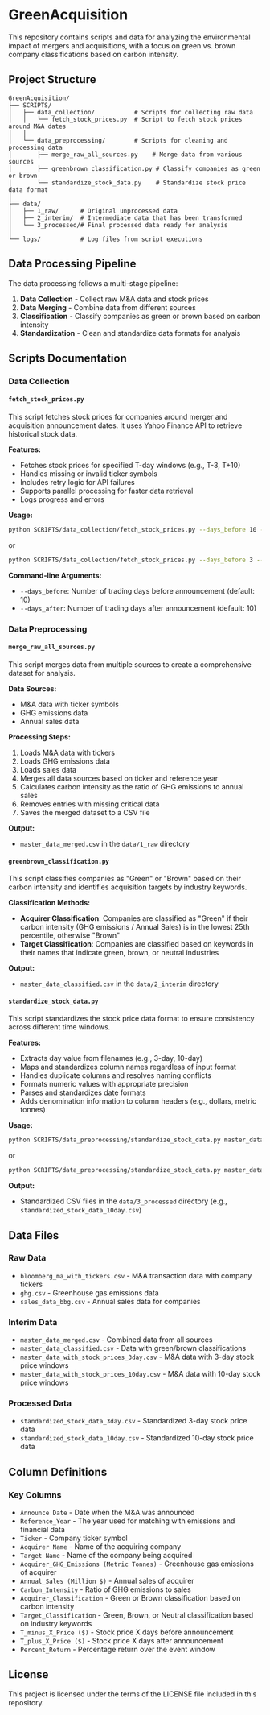# GreenAcquisition

This repository contains scripts and data for analyzing the environmental impact of mergers and acquisitions, with a focus on green vs. brown company classifications based on carbon intensity.

## Project Structure

```
GreenAcquisition/
├── SCRIPTS/
│   ├── data_collection/           # Scripts for collecting raw data
│   │   └── fetch_stock_prices.py  # Script to fetch stock prices around M&A dates
│   │
│   └── data_preprocessing/        # Scripts for cleaning and processing data
│       ├── merge_raw_all_sources.py    # Merge data from various sources
│       ├── greenbrown_classification.py # Classify companies as green or brown
│       └── standardize_stock_data.py    # Standardize stock price data format
│
├── data/
│   ├── 1_raw/      # Original unprocessed data
│   ├── 2_interim/  # Intermediate data that has been transformed
│   └── 3_processed/# Final processed data ready for analysis
│
└── logs/           # Log files from script executions
```

## Data Processing Pipeline

The data processing follows a multi-stage pipeline:

1. **Data Collection** - Collect raw M&A data and stock prices
2. **Data Merging** - Combine data from different sources
3. **Classification** - Classify companies as green or brown based on carbon intensity
4. **Standardization** - Clean and standardize data formats for analysis

## Scripts Documentation

### Data Collection

#### `fetch_stock_prices.py`

This script fetches stock prices for companies around merger and acquisition announcement dates. It uses Yahoo Finance API to retrieve historical stock data.

**Features:**
- Fetches stock prices for specified T-day windows (e.g., T-3, T+10)
- Handles missing or invalid ticker symbols
- Includes retry logic for API failures
- Supports parallel processing for faster data retrieval
- Logs progress and errors

**Usage:**
```bash
python SCRIPTS/data_collection/fetch_stock_prices.py --days_before 10 --days_after 10
```
or
```bash
python SCRIPTS/data_collection/fetch_stock_prices.py --days_before 3 --days_after 3
```

**Command-line Arguments:**
- `--days_before`: Number of trading days before announcement (default: 10)
- `--days_after`: Number of trading days after announcement (default: 10)

### Data Preprocessing

#### `merge_raw_all_sources.py`

This script merges data from multiple sources to create a comprehensive dataset for analysis.

**Data Sources:**
- M&A data with ticker symbols
- GHG emissions data
- Annual sales data

**Processing Steps:**
1. Loads M&A data with tickers
2. Loads GHG emissions data
3. Loads sales data
4. Merges all data sources based on ticker and reference year
5. Calculates carbon intensity as the ratio of GHG emissions to annual sales
6. Removes entries with missing critical data
7. Saves the merged dataset to a CSV file

**Output:**
- `master_data_merged.csv` in the `data/1_raw` directory

#### `greenbrown_classification.py`

This script classifies companies as "Green" or "Brown" based on their carbon intensity and identifies acquisition targets by industry keywords.

**Classification Methods:**
- **Acquirer Classification**: Companies are classified as "Green" if their carbon intensity (GHG emissions / Annual Sales) is in the lowest 25th percentile, otherwise "Brown"
- **Target Classification**: Companies are classified based on keywords in their names that indicate green, brown, or neutral industries

**Output:**
- `master_data_classified.csv` in the `data/2_interim` directory

#### `standardize_stock_data.py`

This script standardizes the stock price data format to ensure consistency across different time windows.

**Features:**
- Extracts day value from filenames (e.g., 3-day, 10-day)
- Maps and standardizes column names regardless of input format
- Handles duplicate columns and resolves naming conflicts
- Formats numeric values with appropriate precision
- Parses and standardizes date formats
- Adds denomination information to column headers (e.g., dollars, metric tonnes)

**Usage:**
```bash
python SCRIPTS/data_preprocessing/standardize_stock_data.py master_data_with_stock_prices_10day.csv
```
or
```bash
python SCRIPTS/data_preprocessing/standardize_stock_data.py master_data_with_stock_prices_3day.csv
```

**Output:**
- Standardized CSV files in the `data/3_processed` directory (e.g., `standardized_stock_data_10day.csv`)

## Data Files

### Raw Data
- `bloomberg_ma_with_tickers.csv` - M&A transaction data with company tickers
- `ghg.csv` - Greenhouse gas emissions data
- `sales_data_bbg.csv` - Annual sales data for companies

### Interim Data
- `master_data_merged.csv` - Combined data from all sources
- `master_data_classified.csv` - Data with green/brown classifications
- `master_data_with_stock_prices_3day.csv` - M&A data with 3-day stock price windows
- `master_data_with_stock_prices_10day.csv` - M&A data with 10-day stock price windows

### Processed Data
- `standardized_stock_data_3day.csv` - Standardized 3-day stock price data
- `standardized_stock_data_10day.csv` - Standardized 10-day stock price data

## Column Definitions

### Key Columns
- `Announce Date` - Date when the M&A was announced
- `Reference_Year` - The year used for matching with emissions and financial data
- `Ticker` - Company ticker symbol
- `Acquirer Name` - Name of the acquiring company
- `Target Name` - Name of the company being acquired
- `Acquirer_GHG_Emissions (Metric Tonnes)` - Greenhouse gas emissions of acquirer
- `Annual_Sales (Million $)` - Annual sales of acquirer
- `Carbon_Intensity` - Ratio of GHG emissions to sales
- `Acquirer_Classification` - Green or Brown classification based on carbon intensity
- `Target_Classification` - Green, Brown, or Neutral classification based on industry keywords
- `T_minus_X_Price ($)` - Stock price X days before announcement
- `T_plus_X_Price ($)` - Stock price X days after announcement
- `Percent_Return` - Percentage return over the event window

## License

This project is licensed under the terms of the LICENSE file included in this repository.
